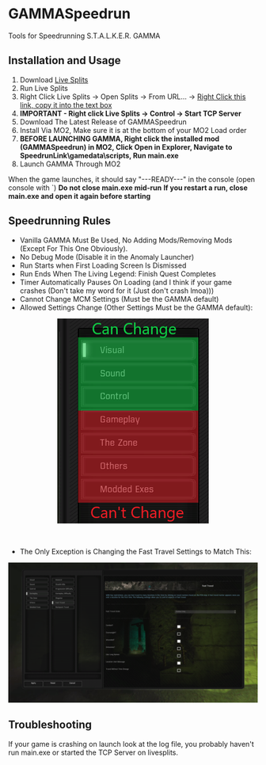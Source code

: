 # GAMMASpeedrun
Tools for Speedrunning S.T.A.L.K.E.R. GAMMA

## Installation and Usage
1. Download [Live Splits](http://livesplit.org/downloads/)
2. Run Live Splits
3. Right Click Live Splits -> Open Splits -> From URL... -> [Right Click this link, copy it into the text box](https://raw.githubusercontent.com/NullMoxy/GAMMASpeedrun/main/GAMMASpeedrun.lss)
4. **IMPORTANT - Right click Live Splits -> Control -> Start TCP Server**
5. Download The Latest Release of GAMMASpeedrun
6. Install Via MO2, Make sure it is at the bottom of your MO2 Load order
7. **BEFORE LAUNCHING GAMMA, Right click the installed mod (GAMMASpeedrun) in MO2, Click Open in Explorer, Navigate to SpeedrunLink\gamedata\scripts, Run main.exe**
8. Launch GAMMA Through MO2

When the game launches, it should say "---READY---" in the console (open console with `)
**Do not close main.exe mid-run**
**If you restart a run, close main.exe and open it again before starting**

## Speedrunning Rules
- Vanilla GAMMA Must Be Used, No Adding Mods/Removing Mods (Except For This One Obviously).
- No Debug Mode (Disable it in the Anomaly Launcher)
- Run Starts when First Loading Screen Is Dismissed
- Run Ends When The Living Legend: Finish Quest Completes
- Timer Automatically Pauses On Loading (and I think if your game crashes (Don't take my word for it (Just don't crash lmoa)))
- Cannot Change MCM Settings (Must be the GAMMA default)
- Allowed Settings Change (Other Settings Must be the GAMMA default):

<p align="center">
  <img src="https://raw.githubusercontent.com/NullMoxy/GAMMASpeedrun/main/imgs/AllowedSettings.png">
</p>

<br>

- The Only Exception is Changing the Fast Travel Settings to Match This:
<p align="center">
  <img src="https://raw.githubusercontent.com/NullMoxy/GAMMASpeedrun/main/imgs/FastTravelSettings.png">
</p>

## Troubleshooting
If your game is crashing on launch look at the log file, you probably haven't run main.exe or started the TCP Server on livesplits.
